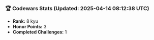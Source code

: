 ### 🏆 Codewars Stats (Updated: 2025-04-14 08:12:38 UTC)

- **Rank:** 8 kyu
- **Honor Points:** 3
- **Completed Challenges:** 1

